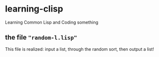 # learning-clisp
Learning Common Lisp and Coding something

## the file `"random-l.lisp"`
This file is realized: input a list, through the random sort, then output a list!
